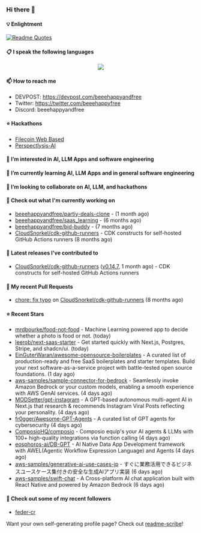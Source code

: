 ### Hi there 👋

#### 💡 Enlightment
[![Readme Quotes](https://quotes-github-readme.vercel.app/api?type=horizontal&theme=nord)](https://github.com/piyushsuthar/github-readme-quotes)

#### 📋 I speak the following languages

<p align="center">
  <a href="https://skillicons.dev">
    <img src="https://skillicons.dev/icons?i=git,kubernetes,docker,c,vim,terraform,python,typescript,java" />
  </a>
</p>


#### 📫 How to reach me
- DEVPOST: https://devpost.com/beeehappyandfree
- Twitter: https://twitter.com/beeehappyfree
- Discord: beeehappyandfree

#### ⭐️ Hackathons
- [Filecoin Web Based](https://devpost.com/software/youtube-dl-dweb)
- [Perspectlysis-AI](https://perspectlysis-ai.vercel.app)

#### 👀 I’m interested in AI, LLM Apps and software engineering

#### 🌱 I’m currently learning AI, LLM Apps and in general software engineering

#### 💞️ I’m looking to collaborate on AI, LLM, and hackathons

#### 👷 Check out what I'm currently working on

- [beeehappyandfree/partiy-deals-clone](https://github.com/beeehappyandfree/partiy-deals-clone) -  (1 month ago)
- [beeehappyandfree/saas_learning](https://github.com/beeehappyandfree/saas_learning) -  (6 months ago)
- [beeehappyandfree/bid-buddy](https://github.com/beeehappyandfree/bid-buddy) -  (7 months ago)
- [CloudSnorkel/cdk-github-runners](https://github.com/CloudSnorkel/cdk-github-runners) - CDK constructs for self-hosted GitHub Actions runners (8 months ago)

#### 🔭 Latest releases I've contributed to

- [CloudSnorkel/cdk-github-runners](https://github.com/CloudSnorkel/cdk-github-runners) ([v0.14.7](https://github.com/CloudSnorkel/cdk-github-runners/releases/tag/v0.14.7), 1 month ago) - CDK constructs for self-hosted GitHub Actions runners

#### 🔨 My recent Pull Requests

- [chore: fix typo](https://github.com/CloudSnorkel/cdk-github-runners/pull/542) on [CloudSnorkel/cdk-github-runners](https://github.com/CloudSnorkel/cdk-github-runners) (8 months ago)

#### ⭐ Recent Stars

- [mrdbourke/food-not-food](https://github.com/mrdbourke/food-not-food) - Machine Learning powered app to decide whether a photo is food or not. (today)
- [leerob/next-saas-starter](https://github.com/leerob/next-saas-starter) - Get started quickly with Next.js, Postgres, Stripe, and shadcn/ui. (today)
- [EinGuterWaran/awesome-opensource-boilerplates](https://github.com/EinGuterWaran/awesome-opensource-boilerplates) - A curated list of production-ready and free SaaS boilerplates and starter templates. Build your next software-as-a-service project with battle-tested open source foundations. (1 day ago)
- [aws-samples/sample-connector-for-bedrock](https://github.com/aws-samples/sample-connector-for-bedrock) - Seamlessly invoke Amazon Bedrock or your custom models, enabling a smooth experience with AWS GenAI services. (4 days ago)
- [MODSetter/gpt-instagram](https://github.com/MODSetter/gpt-instagram) - A GPT-based autonomous multi-agent AI in Next.js that research &amp; recommends Instagram Viral Posts reflecting your personality. (4 days ago)
- [fr0gger/Awesome-GPT-Agents](https://github.com/fr0gger/Awesome-GPT-Agents) - A curated list of GPT agents for cybersecurity (4 days ago)
- [ComposioHQ/composio](https://github.com/ComposioHQ/composio) - Composio equip&#39;s your AI agents &amp; LLMs with 100&#43; high-quality integrations via function calling (4 days ago)
- [eosphoros-ai/DB-GPT](https://github.com/eosphoros-ai/DB-GPT) - AI Native Data App Development framework with AWEL(Agentic Workflow Expression Language) and Agents (4 days ago)
- [aws-samples/generative-ai-use-cases-jp](https://github.com/aws-samples/generative-ai-use-cases-jp) - すぐに業務活用できるビジネスユースケース集付きの安全な生成AIアプリ実装 (6 days ago)
- [aws-samples/swift-chat](https://github.com/aws-samples/swift-chat) - A Cross-platform AI chat application built with React Native and powered by Amazon Bedrock (6 days ago)

#### 👯 Check out some of my recent followers

- [feder-cr](https://github.com/feder-cr)

Want your own self-generating profile page? Check out [readme-scribe](https://github.com/muesli/readme-scribe)!
